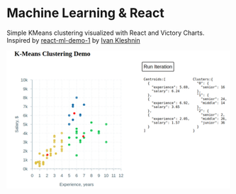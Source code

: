 # Machine Learning & React

Simple KMeans clustering visualized with React and Victory Charts.\
Inspired by [react-ml-demo-1](https://github.com/ivan-kleshnin/react-ml-demo-1)
by [Ivan Kleshnin](https://github.com/ivan-kleshnin)

![App Screen](./cover.png)